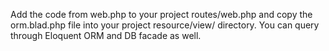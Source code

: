 Add the code from web.php to your project routes/web.php and copy the orm.blad.php file into your project resource/view/ directory.
You can query through Eloquent ORM and DB facade as well.
